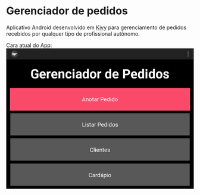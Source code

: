 # Gerenciador de pedidos

Aplicativo Android desenvolvido em [Kivy](https://kivy.org/#home) para
gerenciamento de pedidos recebidos por qualquer tipo de profissional autônomo.

Cara atual do App:
![alt text](images/ss.png?raw=true "Gerenciador de Pedidos")
